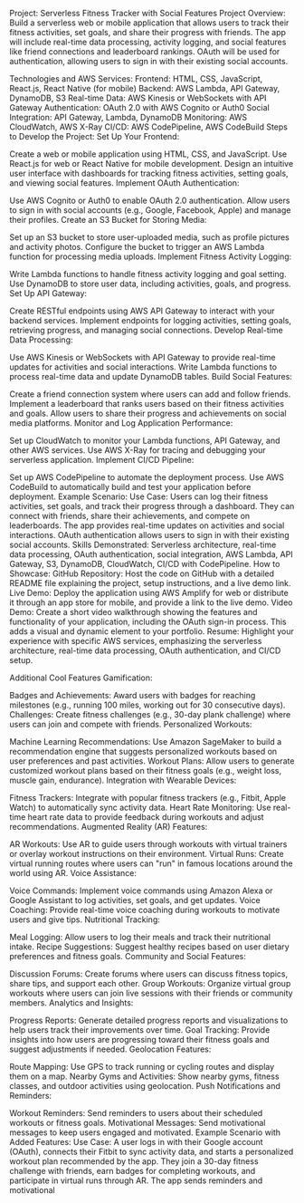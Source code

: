 Project: Serverless Fitness Tracker with Social Features
Project Overview:
Build a serverless web or mobile application that allows users to track their fitness activities, set goals, and share their progress with friends. The app will include real-time data processing, activity logging, and social features like friend connections and leaderboard rankings. OAuth will be used for authentication, allowing users to sign in with their existing social accounts.

Technologies and AWS Services:
Frontend: HTML, CSS, JavaScript, React.js, React Native (for mobile)
Backend: AWS Lambda, API Gateway, DynamoDB, S3
Real-time Data: AWS Kinesis or WebSockets with API Gateway
Authentication: OAuth 2.0 with AWS Cognito or Auth0
Social Integration: API Gateway, Lambda, DynamoDB
Monitoring: AWS CloudWatch, AWS X-Ray
CI/CD: AWS CodePipeline, AWS CodeBuild
Steps to Develop the Project:
Set Up Your Frontend:

Create a web or mobile application using HTML, CSS, and JavaScript. Use React.js for web or React Native for mobile development.
Design an intuitive user interface with dashboards for tracking fitness activities, setting goals, and viewing social features.
Implement OAuth Authentication:

Use AWS Cognito or Auth0 to enable OAuth 2.0 authentication.
Allow users to sign in with social accounts (e.g., Google, Facebook, Apple) and manage their profiles.
Create an S3 Bucket for Storing Media:

Set up an S3 bucket to store user-uploaded media, such as profile pictures and activity photos.
Configure the bucket to trigger an AWS Lambda function for processing media uploads.
Implement Fitness Activity Logging:

Write Lambda functions to handle fitness activity logging and goal setting.
Use DynamoDB to store user data, including activities, goals, and progress.
Set Up API Gateway:

Create RESTful endpoints using AWS API Gateway to interact with your backend services.
Implement endpoints for logging activities, setting goals, retrieving progress, and managing social connections.
Develop Real-time Data Processing:

Use AWS Kinesis or WebSockets with API Gateway to provide real-time updates for activities and social interactions.
Write Lambda functions to process real-time data and update DynamoDB tables.
Build Social Features:

Create a friend connection system where users can add and follow friends.
Implement a leaderboard that ranks users based on their fitness activities and goals.
Allow users to share their progress and achievements on social media platforms.
Monitor and Log Application Performance:

Set up CloudWatch to monitor your Lambda functions, API Gateway, and other AWS services.
Use AWS X-Ray for tracing and debugging your serverless application.
Implement CI/CD Pipeline:

Set up AWS CodePipeline to automate the deployment process.
Use AWS CodeBuild to automatically build and test your application before deployment.
Example Scenario:
Use Case: Users can log their fitness activities, set goals, and track their progress through a dashboard. They can connect with friends, share their achievements, and compete on leaderboards. The app provides real-time updates on activities and social interactions. OAuth authentication allows users to sign in with their existing social accounts.
Skills Demonstrated: Serverless architecture, real-time data processing, OAuth authentication, social integration, AWS Lambda, API Gateway, S3, DynamoDB, CloudWatch, CI/CD with CodePipeline.
How to Showcase:
GitHub Repository: Host the code on GitHub with a detailed README file explaining the project, setup instructions, and a live demo link.
Live Demo: Deploy the application using AWS Amplify for web or distribute it through an app store for mobile, and provide a link to the live demo.
Video Demo: Create a short video walkthrough showing the features and functionality of your application, including the OAuth sign-in process. This adds a visual and dynamic element to your portfolio.
Resume: Highlight your experience with specific AWS services, emphasizing the serverless architecture, real-time data processing, OAuth authentication, and CI/CD setup.

Additional Cool Features
Gamification:

Badges and Achievements: Award users with badges for reaching milestones (e.g., running 100 miles, working out for 30 consecutive days).
Challenges: Create fitness challenges (e.g., 30-day plank challenge) where users can join and compete with friends.
Personalized Workouts:

Machine Learning Recommendations: Use Amazon SageMaker to build a recommendation engine that suggests personalized workouts based on user preferences and past activities.
Workout Plans: Allow users to generate customized workout plans based on their fitness goals (e.g., weight loss, muscle gain, endurance).
Integration with Wearable Devices:

Fitness Trackers: Integrate with popular fitness trackers (e.g., Fitbit, Apple Watch) to automatically sync activity data.
Heart Rate Monitoring: Use real-time heart rate data to provide feedback during workouts and adjust recommendations.
Augmented Reality (AR) Features:

AR Workouts: Use AR to guide users through workouts with virtual trainers or overlay workout instructions on their environment.
Virtual Runs: Create virtual running routes where users can "run" in famous locations around the world using AR.
Voice Assistance:

Voice Commands: Implement voice commands using Amazon Alexa or Google Assistant to log activities, set goals, and get updates.
Voice Coaching: Provide real-time voice coaching during workouts to motivate users and give tips.
Nutritional Tracking:

Meal Logging: Allow users to log their meals and track their nutritional intake.
Recipe Suggestions: Suggest healthy recipes based on user dietary preferences and fitness goals.
Community and Social Features:

Discussion Forums: Create forums where users can discuss fitness topics, share tips, and support each other.
Group Workouts: Organize virtual group workouts where users can join live sessions with their friends or community members.
Analytics and Insights:

Progress Reports: Generate detailed progress reports and visualizations to help users track their improvements over time.
Goal Tracking: Provide insights into how users are progressing toward their fitness goals and suggest adjustments if needed.
Geolocation Features:

Route Mapping: Use GPS to track running or cycling routes and display them on a map.
Nearby Gyms and Activities: Show nearby gyms, fitness classes, and outdoor activities using geolocation.
Push Notifications and Reminders:

Workout Reminders: Send reminders to users about their scheduled workouts or fitness goals.
Motivational Messages: Send motivational messages to keep users engaged and motivated.
Example Scenario with Added Features:
Use Case: A user logs in with their Google account (OAuth), connects their Fitbit to sync activity data, and starts a personalized workout plan recommended by the app. They join a 30-day fitness challenge with friends, earn badges for completing workouts, and participate in virtual runs through AR. The app sends reminders and motivational
